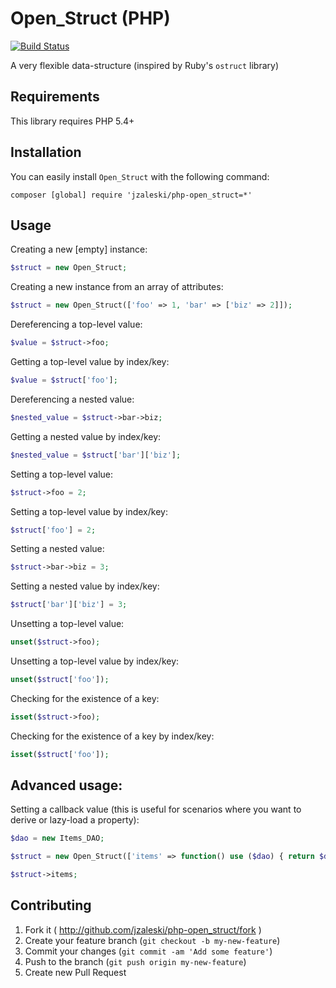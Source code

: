 # Open_Struct (PHP)

[![Build Status](https://secure.travis-ci.org/jzaleski/php-open_struct.png?branch=master)](http://travis-ci.org/jzaleski/php-open_struct)

A very flexible data-structure (inspired by Ruby's `ostruct` library)

## Requirements

This library requires PHP 5.4+

## Installation

You can easily install `Open_Struct` with the following command:

```
composer [global] require 'jzaleski/php-open_struct=*'
```

## Usage

Creating a new [empty] instance:

```php
$struct = new Open_Struct;
```

Creating a new instance from an array of attributes:

```php
$struct = new Open_Struct(['foo' => 1, 'bar' => ['biz' => 2]]);
```

Dereferencing a top-level value:

```php
$value = $struct->foo;
```

Getting a top-level value by index/key:

```php
$value = $struct['foo'];
```

Dereferencing a nested value:

```php
$nested_value = $struct->bar->biz;
```

Getting a nested value by index/key:

```php
$nested_value = $struct['bar']['biz'];
```

Setting a top-level value:

```php
$struct->foo = 2;
```

Setting a top-level value by index/key:

```php
$struct['foo'] = 2;
```

Setting a nested value:

```php
$struct->bar->biz = 3;
```

Setting a nested value by index/key:

```php
$struct['bar']['biz'] = 3;
```

Unsetting a top-level value:

```php
unset($struct->foo);
```

Unsetting a top-level value by index/key:

```php
unset($struct['foo']);
```

Checking for the existence of a key:

```php
isset($struct->foo);
```

Checking for the existence of a key by index/key:

```php
isset($struct['foo']);
```

Advanced usage:
---

Setting a callback value (this is useful for scenarios where you want to derive or lazy-load a property):

```php
$dao = new Items_DAO;

$struct = new Open_Struct(['items' => function() use ($dao) { return $dao->get_items(); }]);

$struct->items;
```

## Contributing

1. Fork it ( http://github.com/jzaleski/php-open_struct/fork )
2. Create your feature branch (`git checkout -b my-new-feature`)
3. Commit your changes (`git commit -am 'Add some feature'`)
4. Push to the branch (`git push origin my-new-feature`)
5. Create new Pull Request
